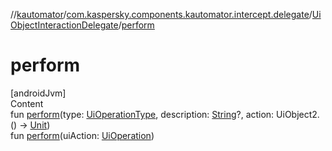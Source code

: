 //[kautomator](../../index.md)/[com.kaspersky.components.kautomator.intercept.delegate](../index.md)/[UiObjectInteractionDelegate](index.md)/[perform](perform.md)



# perform  
[androidJvm]  
Content  
fun [perform](perform.md)(type: [UiOperationType](../../com.kaspersky.components.kautomator.intercept.operation/-ui-operation-type/index.md), description: [String](https://kotlinlang.org/api/latest/jvm/stdlib/kotlin/-string/index.html)?, action: UiObject2.() -> [Unit](https://kotlinlang.org/api/latest/jvm/stdlib/kotlin/-unit/index.html))  
fun [perform](perform.md)(uiAction: [UiOperation](../../com.kaspersky.components.kautomator.intercept.operation/-ui-operation/index.md)<UiObject2>)  



